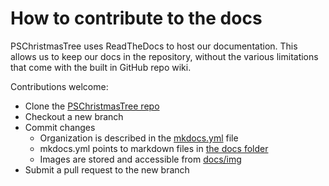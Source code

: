 # How to contribute to the docs

PSChristmasTree uses ReadTheDocs to host our documentation.  This allows us to keep our docs in the repository, without the various limitations that come with the built in GitHub repo wiki.

Contributions welcome:

* Clone the [PSChristmasTree repo](https://github.com/Sofiane-77/PSChristmasTree)
* Checkout a new branch
* Commit changes
  * Organization is described in the [mkdocs.yml](https://github.com/Sofiane-77/PSChristmasTree/blob/main/mkdocs.yml) file
  * mkdocs.yml points to markdown files in [the docs folder](https://github.com/Sofiane-77/PSChristmasTree/tree/main/docs)
  * Images are stored and accessible from [docs/img](https://github.com/Sofiane-77/PSChristmasTree/tree/main/docs/img)
* Submit a pull request to the new branch